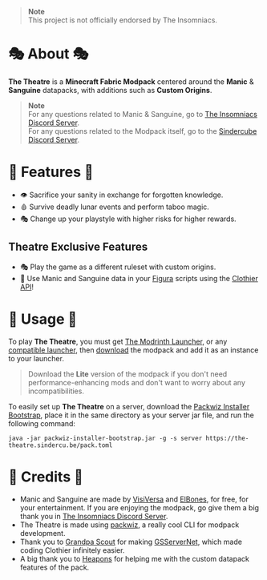 > **Note**<br>
> This project is not officially endorsed by The Insomniacs.

# 🎭 About 🎭

**The Theatre** is a **Minecraft Fabric Modpack** centered around the **Manic** & **Sanguine** datapacks, with additions such as **Custom Origins**.

> **Note**<br>
> For any questions related to Manic & Sanguine, go to [The Insomniacs Discord Server](https://discord.gg/jsbRvexYqA).<br>
> For any questions related to the Modpack itself, go to the [Sindercube Discord Server](https://discord.sindercu.be).

# 📖 Features 📖

- 👁️ Sacrifice your sanity in exchange for forgotten knowledge.
- 🩸 Survive deadly lunar events and perform taboo magic.
- 🎭 Change up your playstyle with higher risks for higher rewards.

## Theatre Exclusive Features

- 🎭 Play the game as a different ruleset with custom origins.
- 👕 Use Manic and Sanguine data in your [Figura](https://modrinth.com/mod/figura) scripts using the [Clothier API](clothier/readme.md)!

# 📘 Usage 📘

To play **The Theatre**, you must get [The Modrinth Launcher](https://modrinth.com/app), or any [compatible launcher](https://docs.modrinth.com/modpacks/play), then [download](https://modrinth.com/modpack/the-theatre/versions) the modpack and add it as an instance to your launcher.

> Download the **Lite** version of the modpack if you don't need performance-enhancing mods and don't want to worry about any incompatibilities.

To easily set up **The Theatre** on a server, download the [Packwiz Installer Bootstrap](https://github.com/packwiz/packwiz-installer-bootstrap), place it in the same directory as your server jar file, and run the following command:

`java -jar packwiz-installer-bootstrap.jar -g -s server https://the-theatre.sindercu.be/pack.toml`

# 📜 Credits 📜

- Manic and Sanguine are made by [VisiVersa](https://modrinth.com/user/Visi) and [ElBones](https://www.planetminecraft.com/member/elbones/), for free, for your entertainment. If you are enjoying the modpack, go give them a big thank you in [The Insomniacs Discord Server](https://discord.gg/jsbRvexYqA).
- The Theatre is made using [packwiz](https://packwiz.infra.link/), a really cool CLI for modpack development.
- Thank you to [Grandpa Scout](https://github.com/GrandpaScout) for making [GSServerNet](https://github.com/GrandpaScout/GSServerNet), which made coding Clothier infinitely easier.
- A big thank you to [Heapons](https://github.com/Heapons) for helping me with the custom datapack features of the pack.